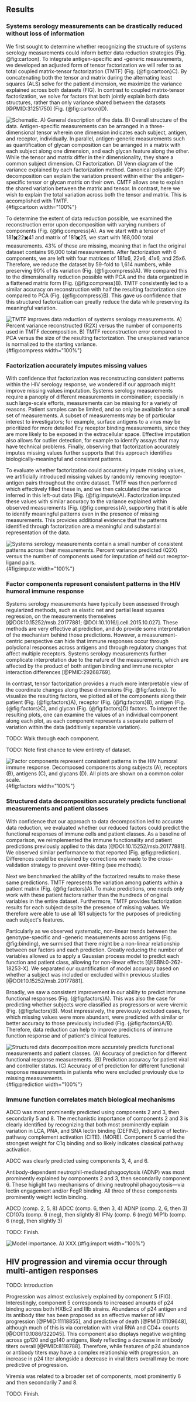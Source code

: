 ## Results

### Systems serology measurements can be drastically reduced without loss of information

We first sought to determine whether recognizing the structure of systems serology measurements could inform better data reduction strategies (Fig. @fig:cartoon). To integrate antigen-specific and -generic measurements, we developed an adjusted form of tensor factorization we will refer to as total coupled matrix-tensor factorization (TMTF) (Fig. {@fig:cartoon}C). By concatenating both the tensor and matrix during the alternating least squares (ALS) solve for the patient dimension, we maximize the variance explained across both datasets (FIG). In contrast to coupled matrix-tensor factorization, we solve for factors that both jointly explain both data structures, rather than only variance shared between the datasets [@PMID:31251750] (Fig. {@fig:cartoon}D).

![**Schematic.** A) General description of the data. B) Overall structure of the data. Antigen-specific measurements can be arranged in a three-dimensional tensor wherein one dimension indicates each subject, antigen, and receptor, individually. In parallel, antigen-generic measurements such as quantification of glycan composition can be arranged in a matrix with each subject along one dimension, and each glycan feature along the other. While the tensor and matrix differ in their dimensionality, they share a common subject dimension. C) Factorization. D) Venn diagram of the variance explained by each factorization method. Canonical polyadic (CP) decomposition can explain the variation present within either the antigen-specific tensor or glycan matrix on their own. CMTF allows one to explain the shared variation between the matrix and tensor. In contrast, here we wish to explain the total variation across both the tensor and matrix. This is accomplished with TMTF.](images/schematic.svg "Figure Cartoon"){#fig:cartoon width="100%"}

To determine the extent of data reduction possible, we examined the reconstruction error upon decomposition with varying numbers of components (Fig. {@fig:compress}A). As we start with a tensor of 181✖️22✖️41 and matrix of 181✖️25, we start with 168,000 total measurements. 43% of these are missing, meaning that in fact the original dataset contains 96,000 total measurements. After factorization with 6 components, we are left with four matrices of 181x6, 22x6, 41x6, and 25x6. Therefore, we reduce the dataset by 59-fold to 1,614 numbers, while preserving 90% of its variation (Fig. {@fig:compress}A). We compared this to the dimensionality reduction possible with PCA and the data organized in a flattened matrix form (Fig. {@fig:compress}B). TMTF consistently led to a similar accuracy on reconstruction with half the resulting factorization size compared to PCA (Fig. {@fig:compress}B). This gave us confidence that this structured factorization can greatly reduce the data while preserving its meaningful variation.

![**TMTF improves data reduction of systems serology measurements.** A) Percent variance reconstructed (R2X) versus the number of components used in TMTF decomposition. B) TMTF reconstruction error compared to PCA versus the size of the resulting factorization. The unexplained variance is normalized to the starting variance.](figure0.svg "Figure 1"){#fig:compress width="100%"}

### Factorization accurately imputes missing values

With confidence that factorization was reconstructing consistent patterns within the HIV serology response, we wondered if our approach might improve missing values imputation. Systems serology measurements require a panoply of different measurements in combination; especially in such large-scale efforts, measurements can be missing for a variety of reasons. Patient samples can be limited, and so only be available for a small set of measurements. A subset of measurements may be of particular interest to investigators; for example, surface antigens to a virus may be prioritized for more detailed Fcγ receptor binding measurements, since they are more likely to be exposed in the extracellular space. Effective imputation also allows for outlier detection, for example to identify assays that may have technical problems. Finally, observing that factorization accurately imputes missing values further supports that this approach identifies biologically-meaningful and consistent patterns.

To evaluate whether factorization could accurately impute missing values, we artificially introduced missing values by randomly removing receptor-antigen pairs throughout the entire dataset. TMTF was then performed which effectively filled these in, and we then calculated the variance inferred in this left-out data (Fig. {@fig:impute}A). Factorization imputed these values with similar accuracy to the variance explained within observed measurements (Fig. {@fig:compress}A), supporting that it is able to identify meaningful patterns even in the presence of missing measurements. This provides additional evidence that the patterns identified through factorization are a meaningful and substantial representation of the data.

![**Systems serology measurements contain a small number of consistent patterns across their measurements.** Percent variance predicted (Q2X) versus the number of components used for imputation of held out receptor-ligand pairs.](figure1.svg "Figure 1"){#fig:impute width="100%"}

### Factor components represent consistent patterns in the HIV humoral immune response

Systems serology measurements have typically been assessed through regularized methods, such as elastic net and partial least squares regression, on the measurements themselves [@DOI:10.15252/msb.20177881; @DOI:10.1016/j.cell.2015.10.027]. These methods are very effective at prediction, and do provide some interpretation of the mechanism behind those predictions. However, a measurement-centric perspective can hide that immune responses occur through polyclonal responses across antigens and through regulatory changes that affect multiple receptors. Systems serology measurements further complicate interpretation due to the nature of the measurements, which are affected by the product of both antigen binding and immune receptor interaction differences [@PMID:29268769].

In contrast, tensor factorization provides a much more interpretable view of the coordinate changes along these dimensions (Fig. @fig:factors). To visualize the resulting factors, we plotted all of the components along their patient (Fig. {@fig:factors}A), receptor (Fig. {@fig:factors}B), antigen (Fig. {@fig:factors}C), and glycan (Fig. {@fig:factors}D) factors. To interpret the resulting plots, one can examine the values of an individual component along each plot, as each component represents a separate pattern of variation within the data (additively separable variation).

TODO: Walk through each component.

TODO: Note first chance to view entirety of dataset.

![**Factor components represent consistent patterns in the HIV humoral immune response.** Decomposed components along subjects (A), receptors (B), antigens (C), and glycans (D). All plots are shown on a common color scale.](figure2.svg "Figure 2"){#fig:factors width="100%"}

### Structured data decomposition accurately predicts functional measurements and patient classes

With confidence that our approach to data decomposition led to accurate data reduction, we evaluated whether our reduced factors could predict the functional responses of immune cells and patient classes. As a baseline of comparison, we reimplemented the immune functionality and patient predictions previously applied to this data [@DOI:10.15252/msb.20177881]. We observed similar performance to that reported (Fig. @fig:prediction). Differences could be explained by corrections we made to the cross-validation strategy to prevent over-fitting (see methods).

Next we benchmarked the ability of the factorized results to make these same predictions. TMTF represents the variation among patients within a patient matrix (Fig. {@fig:factors}A). To make predictions, one needs only work with these patient factors rather than the hundreds of original variables in the entire dataset. Furthermore, TMTF provides factorization results for each subject despite the presence of missing values. We therefore were able to use all 181 subjects for the purposes of predicting each subject's features.

Particularly as we observed systematic, non-linear trends between the genotype-specific and -generic measurements across antigens (Fig. @fig:binding), we surmised that there might be a non-linear relationship between our factors and each prediction. Greatly reducing the number of variables allowed us to apply a Gaussian process model to predict each function and patient class, allowing for non-linear effects [@ISBN:0-262-18253-X]. We separated our quantification of model accuracy based on whether a subject was included or excluded within previous studies [@DOI:10.15252/msb.20177881].

Broadly, we saw a consistent improvement in our ability to predict immune functional responses (Fig. {@fig:factors}A). This was also the case for predicting whether subjects were classified as progressors or were viremic (Fig. {@fig:factors}B). Most impressively, the previously excluded cases, for which missing values were more abundant, were predicted with similar or better accuracy to those previously included (Fig. {@fig:factors}A/B). Therefore, data reduction can help to improve predictions of immune function response and of patient's clinical features.

![**Structured data decomposition more accurately predicts functional measurements and patient classes.** (A) Accuracy of prediction for different functional response measurements. (B) Prediction accuracy for patient viral and controller status. (C) Accuracy of of prediction for different functional response measurements in patients who were excluded previously due to missing measurements.](figure3.svg "Figure 3"){#fig:prediction width="100%"}

### Immune function correlates match biological mechanisms 

ADCD was most prominently predicted using components 2 and 3, then secondarily 5 and 8. The mechanistic importance of components 2 and 3 is clearly identified by recognizing that both most prominently explain variation in LCA, PNA, and SNA lectin binding (DEFINE), indicative of lectin-pathway complement activation (CITE). (MORE). Component 5 carried the strongest weight for C1q binding and so likely indicates classical pathway activation. 



ADCC was clearly predicted using components 3, 4, and 6. 


Antibody-dependent neutrophil-mediated phagocytosis (ADNP) was most prominently explained by components 2 and 3, then secondarily component 6. These higlight two mechanisms of driving neutrophil phagocytosis—via lectin engagement and/or FcgR binding. All three of these components prominently weight lectin binding.




ADCD (comp. 2, 5, 8)
ADCC (comp. 6, then 3, 4)
ADNP (comp. 2, 6, then 3)
CD107a (comp. 6 (neg), then slightly 8)
IFNy (comp. 6 (neg))
MIP1b (comp. 6 (neg), then slightly 3)

TODO: Finish.

![**Model importance.** A) XXX.](figure4.svg "Figure 4"){#fig:import width="100%"}

## HIV progression and viremia occur through multi-antigen responses

TODO: Introduction

Progression was almost exclusively explained by component 5 (FIG). Interestingly, component 5 corresponds to increased amounts of p24 binding across both HXBc2 and IIIb strains. Abundance of p24 antigen and its antibody titer has been proposed as an effective marker of HIV progression [@PMID:11118855], and predictive of death [@PMID:11109648], although much of this is via correlation with viral RNA and CD4+ counts [@DOI:10.1086/322045]. This component also displays negative weighting across gp120 and gp140 antigens, likely reflecting a decrease in antibody titers overall [@PMID:8118788]. Therefore, while features of p24 abundance or antibody titers may have a complex relationship with progression, an increase in p24 titer alongside a decrease in viral titers overall may be more predictive of progression.

Viremia was related to a broader set of components, most prominently 6 and then secondarily 7 and 8. 

TODO: Finish.
